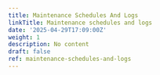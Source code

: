 ```yaml
---
title: Maintenance Schedules And Logs
linkTitle: Maintenance schedules and logs
date: '2025-04-29T17:09:00Z'
weight: 1
description: No content
draft: false
ref: maintenance-schedules-and-logs
---
```


